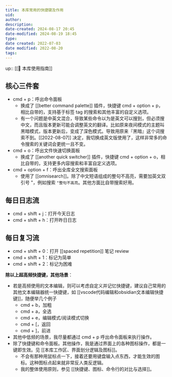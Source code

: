 ```yaml
---
title: 本库常用的快捷键及作用
uid: 
author: 
description: 
date-created: 2024-08-17 20:45
date-modified: 2024-08-19 18:45
type: 
date created: 2022-07-03
date modified: 2022-08-20
tags: 
---
```


up:: [[🧰 本库使用指南]]

## **核心三件套**

- cmd + p：呼出命令面板
	- 换成了 [[better command palette]] 插件，快捷键 cmd + option + p，相比自带的，支持基于标签 tag 的搜索和其他丰富的自定义选项。
	- 有一个问题是中英文混合，导致某些命令以为是英文可以搜到，但必须搜中文，而且版本更新可能会调整英文的翻译。比如原来夜间模式的主题叫黑暗模式，版本更新后，变成了深色模式。导致用原来『黑暗』这个词搜索不到。[[2022-08-07]] 决定，我切换成英文版使用了，这样非常多的命令搜索的关键词会更统一且不变。
- cmd + o：呼出文件快速切换面板
	- 换成了 [[another quick switcher]] 插件，快捷键 cmd + option + o，相比自带的，支持更多内容搜索和丰富自定义选项。
- cmd + option + f：呼出全库全文搜索面板
	- 使用了 [[omnisearch]]。除了中文短语组成的整句不高亮，需要加英文双引号 "，例如搜索 `"整句不高亮`。其他方面比自带搜索好用。

## **每日日志流**

- cmd + shift + j：打开今天日志
- cmd + shift + h：打开昨日日志

## **每日复习流**

- cmd + shift + 0：打开 [[spaced repetition]] 笔记 review
- cmd + shift + 1：标记为简单
- cmd + shift + 2：标记为困难

**除以上超高频快捷键，其他场景**：

- 若是高频使用的文本编辑，则可以考虑自定义并记忆快捷键，建议自己常用的其他文本编辑器统一快捷键，如 [[vscode代码编辑和obsidian文本编辑快捷键]]，随便举几个例子
	- cmd + b，加粗
	- cmd + a，全选
	- cmd + e，编辑模式/阅读模式切换
	- cmd + \[，返回
	- cmd + \]，前进
- 其他中低频的场景，我尽量都通过 cmd + p 呼出命令面板来执行操作。
- 除了快捷键和命令面板。其他操作，我是通过界面上的各种图标操作，都是一键即生效。见 [[本库工作区、界面划分逻辑及图标]]。
	- 不会有那种用鼠标点一下，接着还要用键盘输入点东西，才能生效的图标。这种图标点起来就非常反人类反逻辑。
	- 我的整体使用原则，参见 [[快捷键、图标、命令行的对比与选择]]。
